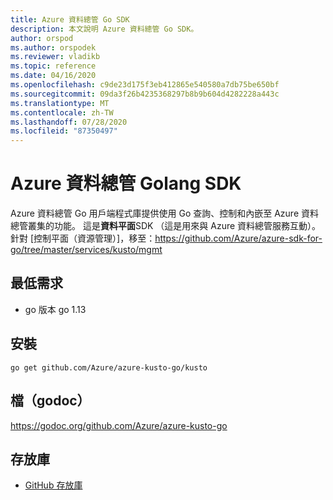 ```yaml
---
title: Azure 資料總管 Go SDK
description: 本文說明 Azure 資料總管 Go SDK。
author: orspod
ms.author: orspodek
ms.reviewer: vladikb
ms.topic: reference
ms.date: 04/16/2020
ms.openlocfilehash: c9de23d175f3eb412865e540580a7db75be650bf
ms.sourcegitcommit: 09da3f26b4235368297b8b9b604d4282228a443c
ms.translationtype: MT
ms.contentlocale: zh-TW
ms.lasthandoff: 07/28/2020
ms.locfileid: "87350497"
---
```

# <a name="azure-data-explorer-golang-sdk"></a>Azure 資料總管 Golang SDK

Azure 資料總管 Go 用戶端程式庫提供使用 Go 查詢、控制和內嵌至 Azure 資料總管叢集的功能。 這是**資料平面**SDK （這是用來與 Azure 資料總管服務互動）。 針對 [控制平面（資源管理）]，移至：https://github.com/Azure/azure-sdk-for-go/tree/master/services/kusto/mgmt 

## <a name="minimum-requirements"></a>最低需求
* go 版本 go 1.13

## <a name="installation"></a>安裝
`go get github.com/Azure/azure-kusto-go/kusto`

## <a name="docs-godoc"></a>檔（godoc）
https://godoc.org/github.com/Azure/azure-kusto-go

## <a name="repo"></a>存放庫
* [GitHub 存放庫](https://github.com/Azure/azure-kusto-go)
